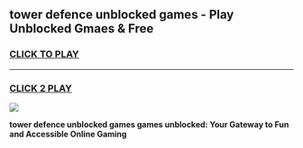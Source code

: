 
## tower defence unblocked games - Play Unblocked Gmaes & Free
<h3>
<a href="https://news.freeplayer.one?title=tower_defence_unblocked_games&ref=23F">CLICK TO PLAY</a></h3>
<hr>

<h3>
<a href="https://news.freeplayer.one?title=tower_defence_unblocked_games&ref=23F">CLICK 2 PLAY</a>
  
</h3>

<a href="https://news.freeplayer.one?title=tower_defence_unblocked_games&ref=23F/"><img src="https://clearcache.store/games.png"></a>


**tower defence unblocked games games unblocked: Your Gateway to Fun and Accessible Online Gaming**
